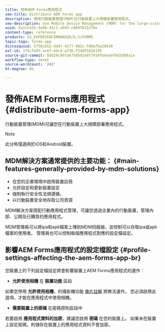 ```yaml
---
title: 發佈AEM Forms應用程式
seo-title: Distribute AEM Forms app
description: 使用行動裝置管理(MDM)在行動裝置上大規模部署應用程式。
seo-description: Use Mobile Device Management (MDM) for the large-scale deployment of apps on mobile devices.
uuid: 8a2ce42b-5e9b-42c1-a945-c069f6152f6e
content-type: reference
products: SG_EXPERIENCEMANAGER/6.5/FORMS
topic-tags: forms-app
discoiquuid: 5756cb52-dd47-4277-981c-fd0af9a20638
exl-id: 375cfa95-ac6f-44c4-a736-f5dd55d24195
source-git-commit: 50d29c967a675db92e077916fb4adef6d2d98a1a
workflow-type: tm+mt
source-wordcount: '242'
ht-degree: 0%

---
```


# 發佈AEM Forms應用程式 {#distribute-aem-forms-app}

行動裝置管理(MDM)可讓您在行動裝置上大規模部署應用程式。

>[!NOTE]
>
>此分佈僅適用於iOS和Android裝置。

## MDM解決方案通常提供的主要功能： {#main-features-generally-provided-by-mdm-solutions}

* 在您的企業環境中啟用裝置註冊
* 允許設定和更新裝置設定
* 強制執行安全性法規遵循。
* 以行動裝置安全地存取公司資源

MDM解決方案搭配行動應用程式管理，可讓您透過企業內的行動裝置，管理內部、公開及已購買的應用程式。

MDM管理員可以將ipa和apk檔案上傳到MDM伺服器，並控制可以存取ipa或apk檔案的使用者。 管理員也可以控制每個應用程式對應的設定檔設定。

## 影響AEM Forms應用程式的設定檔設定 {#profile-settings-affecting-the-aem-forms-app-br}

您裝置上的下列設定檔設定將會影響裝置上AEM Forms應用程式的運作：

* **允許使用相機** 在 **裝置功能** 區段

如果您停用 **允許使用相機**，的攝影機功能 [像片註解](/help/forms/using/add-attachments.md) 將無法運作。 您必須啟用此選項，才能在應用程式中使用相機。

* **需要裝置上的密碼** 在密碼原則區段中

若要啟用 **應用程式資料的加密**，建議您啟用 **密碼** 在您的裝置上。 如果未在裝置上設定密碼，則儲存在裝置上的應用程式資料不會加密。

